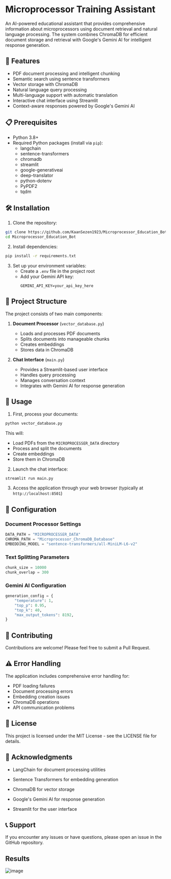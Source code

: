 # Microprocessor Training Assistant

An AI-powered educational assistant that provides comprehensive information about microprocessors using document retrieval and natural language processing. The system combines ChromaDB for efficient document storage and retrieval with Google's Gemini AI for intelligent response generation.

## 🚀 Features

- PDF document processing and intelligent chunking
- Semantic search using sentence transformers
- Vector storage with ChromaDB
- Natural language query processing
- Multi-language support with automatic translation
- Interactive chat interface using Streamlit
- Context-aware responses powered by Google's Gemini AI

## 📋 Prerequisites

- Python 3.8+
- Required Python packages (install via `pip`):
  - langchain
  - sentence-transformers
  - chromadb
  - streamlit
  - google-generativeai
  - deep-translator
  - python-dotenv
  - PyPDF2
  - tqdm

## 🛠️ Installation

1. Clone the repository:
```bash
git clone https://github.com/KaanSezen1923/Microprocessor_Education_Bot.git
cd Microprocessor_Education_Bot
```

2. Install dependencies:
```bash
pip install -r requirements.txt
```

3. Set up your environment variables:
   - Create a `.env` file in the project root
   - Add your Gemini API key:
     ```
     GEMINI_API_KEY=your_api_key_here
     ```

## 📁 Project Structure

The project consists of two main components:

1. **Document Processor** (`vector_database.py`)
   - Loads and processes PDF documents
   - Splits documents into manageable chunks
   - Creates embeddings
   - Stores data in ChromaDB

2. **Chat Interface** (`main.py`)
   - Provides a Streamlit-based user interface
   - Handles query processing
   - Manages conversation context
   - Integrates with Gemini AI for response generation

## 🚦 Usage

1. First, process your documents:
```bash
python vector_database.py
```
This will:
- Load PDFs from the `MICROPROCESSER_DATA` directory
- Process and split the documents
- Create embeddings
- Store them in ChromaDB

2. Launch the chat interface:
```bash
streamlit run main.py
```

3. Access the application through your web browser (typically at `http://localhost:8501`)

## 📝 Configuration

### Document Processor Settings
```python
DATA_PATH = "MICROPROCESSER_DATA"
CHROMA_PATH = "Microprocessor_ChromaDB_Database"
EMBEDDING_MODEL = "sentence-transformers/all-MiniLM-L6-v2"
```

### Text Splitting Parameters
```python
chunk_size = 10000
chunk_overlap = 300
```

### Gemini AI Configuration
```python
generation_config = {
    "temperature": 1,
    "top_p": 0.95,
    "top_k": 40,
    "max_output_tokens": 8192,
}
```

## 🤝 Contributing

Contributions are welcome! Please feel free to submit a Pull Request.

## ⚠️ Error Handling

The application includes comprehensive error handling for:
- PDF loading failures
- Document processing errors
- Embedding creation issues
- ChromaDB operations
- API communication problems

## 📄 License

This project is licensed under the MIT License - see the LICENSE file for details.

## 🙏 Acknowledgments

- LangChain for document processing utilities
- Sentence Transformers for embedding generation
- ChromaDB for vector storage



- Google's Gemini AI for response generation
- Streamlit for the user interface

## 📞 Support

If you encounter any issues or have questions, please open an issue in the GitHub repository.

## Results 
![image](https://github.com/user-attachments/assets/c7c7f1b8-3ed2-4b0c-88a3-8e27942b1388)

